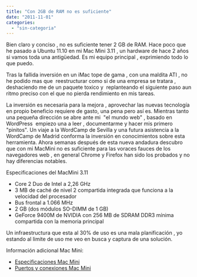 ```yaml
---
title: "Con 2GB de RAM no es suficiente"
date: "2011-11-01"
categories: 
  - "sin-categoria"
---
```


Bien claro y conciso , no es suficiente tener 2 GB de RAM. Hace poco que he pasado a Ubuntu 11.10 en mi Mac Mini 3.11 , un hardware de hace 2 años si vamos toda una antigüedad. Es mi equipo principal , exprimiendo todo lo que puedo.

Tras la fallida inversión en un iMac tope de gama , con una maldita ATI , no he podido mas que  reestructurar como si de una empresa se tratara , deshaciendo me de un paquete toxico y  replanteando el siguiente paso aun ritmo preciso con el que no pierda rendimiento en mis tareas.

La inversión es necesaria para la mejora , aprovechar las nuevas tecnología en propio beneficio requiere de gasto, una pena pero así es. Mientras tanto una pequeña dirección se abre ante mi  "el mundo web" , basado en WordPress  empiezo una a leer , documentarme y hacer mis primero "pinitos". Un viaje a la WordCamp de Sevilla y una futura asistencia a la WordCamp de Madrid conforma la inversión en conocimientos sobre esta herramienta. Ahora semanas después de esta nueva andadura descubro que con mi MacMini no es suficiente para las voraces fauces de los navegadores web , en general Chrome y Firefox han sido los probados y no hay diferencias notables.

Especificaciones del MacMini 3.11

- Core 2 Duo de Intel a 2,26 GHz
- 3 MB de caché de nivel 2 compartida integrada que funciona a la velocidad del procesador
- Bus frontal a 1.066 MHz
- 2 GB (dos módulos SO-DIMM de 1 GB)
- GeForce 9400M de NVIDIA con 256 MB de SDRAM DDR3 mínima compartida con la memoria principal

Un infraestructura que esta al 30% de uso es una mala planificación , yo estando al limite de uso me veo en busca y captura de una solución.

Información adicional Mac Mini:

- [Especificaciones Mac Mini](https://support.apple.com/kb/SP577?viewlocale=es_ES)
- [Puertos y conexiones Mac Mini](https://support.apple.com/kb/HT3478?viewlocale=es_ES)

